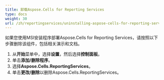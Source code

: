 ```yaml
---
title: 卸载Aspose.Cells for Reporting Services
type: docs
weight: 30
url: /zh/reportingservices/uninstalling-aspose-cells-for-reporting-services/
---
```


如果您使用MSI安装程序部署Aspose.Cells for Reporting Services，请按照以下步骤删除该组件，包括相关演示和文档。 

1. 从**开始**菜单中，选择**设置**，然后选择**控制面板**。
1. 单击**添加/删除程序**。
1. 选择**Aspose.Cells.ReportingServices**。
1. 单击**更改/删除**以删除Aspose.Cells.ReportingServices。
